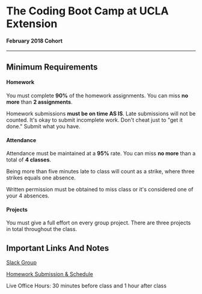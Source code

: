 # The Coding Boot Camp at UCLA Extension

#### February 2018 Cohort 

-----------------------------------------

## Minimum Requirements

#### Homework

You must complete **90%** of the homework assignments. You can miss **no more** than **2 assignments**.

Homework submissions **must be on time AS IS**. Late submissions will not be counted. It's okay to submit incomplete work. Don't cheat just to "get it done." Submit what you have.

#### Attendance

Attendance must be maintained at a **95%** rate. You can miss **no more** than a total of **4 classes**.

Being more than five minutes late to class will count as a strike, where three strikes equals one absence.

Written permission must be obtained to miss class or it's considered one of your 4 absences.

#### Projects

You must give a full effort on every group project. There are three projects in total throughout the class.

## Important Links And Notes

[Slack Group](https://uclafeb2018ft.slack.com/)

[Homework Submission & Schedule](http://bootcampspot-v2.com)


Live Office Hours: 30 minutes before class and 1 hour after class
